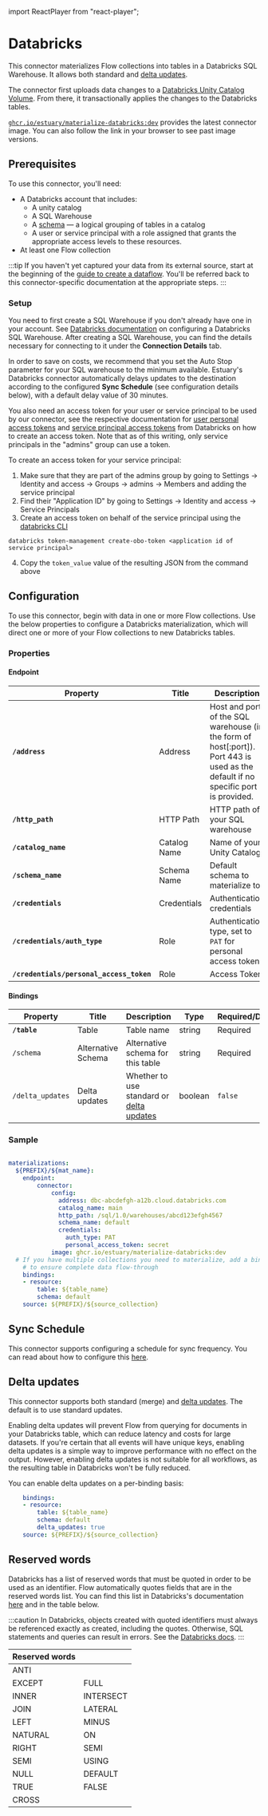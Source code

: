 
import ReactPlayer from "react-player";

# Databricks

This connector materializes Flow collections into tables in a Databricks SQL Warehouse.
It allows both standard and [delta updates](#delta-updates).

The connector first uploads data changes to a [Databricks Unity Catalog Volume](https://docs.databricks.com/en/sql/language-manual/sql-ref-volumes.html).
From there, it transactionally applies the changes to the Databricks tables.

[`ghcr.io/estuary/materialize-databricks:dev`](https://ghcr.io/estuary/materialize-databricks:dev) provides the latest connector image. You can also follow the link in your browser to see past image versions.

<ReactPlayer controls url="https://www.youtube.com/watch?v=rXb2NQi6XYQ" />

## Prerequisites

To use this connector, you'll need:

* A Databricks account that includes:
    * A unity catalog
    * A SQL Warehouse
    * A [schema](https://docs.databricks.com/api/workspace/schemas) — a logical grouping of tables in a catalog
    * A user or service principal with a role assigned that grants the appropriate access levels to these resources.
* At least one Flow collection

:::tip
If you haven't yet captured your data from its external source, start at the beginning of the [guide to create a dataflow](../../../guides/create-dataflow.md). You'll be referred back to this connector-specific documentation at the appropriate steps.
:::

### Setup

You need to first create a SQL Warehouse if you don't already have one in your account. See [Databricks documentation](https://docs.databricks.com/en/sql/admin/create-sql-warehouse.html) on configuring a Databricks SQL Warehouse. After creating a SQL Warehouse, you can find the details necessary for connecting to it under the **Connection Details** tab.

In order to save on costs, we recommend that you set the Auto Stop parameter for your SQL warehouse to the minimum available. Estuary's Databricks connector automatically delays updates to the destination according to the configured **Sync Schedule** (see configuration details below), with a default delay value of 30 minutes.

You also need an access token for your user or service principal to be used by our connector, see the respective documentation for [user personal access tokens](https://docs.databricks.com/en/administration-guide/access-control/tokens.html) and [service principal access tokens](https://docs.databricks.com/en/admin/users-groups/service-principals.html#manage-personal-access-tokens-for-a-service-principal) from Databricks on how to create an access token. Note that as of this writing, only service principals in the "admins" group can use a token.

To create an access token for your service principal:
1. Make sure that they are part of the admins group by going to Settings -> Identity and access -> Groups -> admins -> Members and adding the service principal
2. Find their "Application ID" by going to Settings -> Identity and access -> Service Principals
3. Create an access token on behalf of the service principal using the [databricks CLI](https://docs.databricks.com/en/dev-tools/cli/install.html)

```
databricks token-management create-obo-token <application id of service principal>
```

4. Copy the `token_value` value of the resulting JSON from the command above

## Configuration

To use this connector, begin with data in one or more Flow collections.
Use the below properties to configure a Databricks materialization, which will direct one or more of your Flow collections to new Databricks tables.

### Properties

#### Endpoint

| Property                                 | Title        | Description                                                                                                                       | Type                                                                                                               | Required/Default         |
|------------------------------------------|--------------|-----------------------------------------------------------------------------------------------------------------------------------|--------------------------------------------------------------------------------------------------------------------|--------------------------|
| **`/address`**                           | Address      | Host and port of the SQL warehouse (in the form of host[:port]). Port 443 is used as the default if no specific port is provided. | string                                                                                                             | Required                 |
| **`/http_path`**                         | HTTP Path    | HTTP path of your SQL warehouse                                                                                                   | string                                                                                                             | Required                 |
| **`/catalog_name`**                      | Catalog Name | Name of your Unity Catalog                                                                                                        | string                                                                                                             | Required                 |
| **`/schema_name`**                       | Schema Name  | Default schema to materialize to                                                                                                  | string                                                                                                             | `default` schema is used |
| **`/credentials`**                       | Credentials  | Authentication credentials                                                                                                        | object                                                                                                             |                          |
| **`/credentials/auth_type`**             | Role         | Authentication type, set to `PAT` for personal access token                                                                       | string                                                                                                             | Required                 |
| **`/credentials/personal_access_token`** | Role         | Access Token                                                                                                                      | string                                                                                                             | Required                 |

#### Bindings

| Property         | Title              | Description                                                | Type    | Required/Default |
|------------------|--------------------|------------------------------------------------------------|---------|------------------|
| **`/table`**     | Table              | Table name                                                 | string  | Required         |
| `/schema`        | Alternative Schema | Alternative schema for this table                          | string  | Required         |
| `/delta_updates` | Delta updates      | Whether to use standard or [delta updates](#delta-updates) | boolean | `false`          |

### Sample

```yaml

materializations:
  ${PREFIX}/${mat_name}:
    endpoint:
  	    connector:
    	    config:
              address: dbc-abcdefgh-a12b.cloud.databricks.com
              catalog_name: main
              http_path: /sql/1.0/warehouses/abcd123efgh4567
              schema_name: default
              credentials:
                auth_type: PAT
                personal_access_token: secret
    	    image: ghcr.io/estuary/materialize-databricks:dev
  # If you have multiple collections you need to materialize, add a binding for each one
    # to ensure complete data flow-through
    bindings:
  	- resource:
      	table: ${table_name}
        schema: default
    source: ${PREFIX}/${source_collection}
```

## Sync Schedule

This connector supports configuring a schedule for sync frequency. You can read
about how to configure this [here](/reference/materialization-sync-schedule).

## Delta updates

This connector supports both standard (merge) and [delta updates](../../../concepts/materialization.md#delta-updates).
The default is to use standard updates.

Enabling delta updates will prevent Flow from querying for documents in your Databricks table, which can reduce latency and costs for large datasets.
If you're certain that all events will have unique keys, enabling delta updates is a simple way to improve
performance with no effect on the output.
However, enabling delta updates is not suitable for all workflows, as the resulting table in Databricks won't be fully reduced.

You can enable delta updates on a per-binding basis:

```yaml
    bindings:
  	- resource:
      	table: ${table_name}
        schema: default
        delta_updates: true
    source: ${PREFIX}/${source_collection}
```

## Reserved words

Databricks has a list of reserved words that must be quoted in order to be used as an identifier. Flow automatically quotes fields that are in the reserved words list. You can find this list in Databricks's documentation [here](https://docs.databricks.com/en/sql/language-manual/sql-ref-reserved-words.html) and in the table below.

:::caution
In Databricks, objects created with quoted identifiers must always be referenced exactly as created, including the quotes. Otherwise, SQL statements and queries can result in errors. See the [Databricks docs](https://docs.databricks.com/en/sql-reference/identifiers-syntax.html#double-quoted-identifiers).
:::

| Reserved words |               |
|----------------|---------------|
| ANTI           |               |
| EXCEPT         | FULL          |
| INNER          | INTERSECT     |
| JOIN           | LATERAL       |
| LEFT           | MINUS         |
| NATURAL        | ON            |
| RIGHT          | SEMI          |
| SEMI           | USING         |
| NULL           | DEFAULT       |
| TRUE           | FALSE         |
| CROSS          |               |

